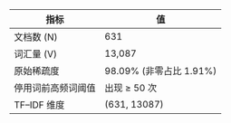 | 指标        | 值                   |
| --------- | ------------------- |
| 文档数 (N)   | 631                 |
| 词汇量 (V)   | 13,087              |
| 原始稀疏度     | 98.09% (非零占比 1.91%) |
| 停用词前高频词阈值 | 出现 ≥ 50 次           |
| TF–IDF 维度 | (631, 13087)        |

